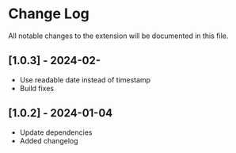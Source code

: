 # Change Log

All notable changes to the extension will be documented in this file.

## [1.0.3] - 2024-02-

- Use readable date instead of timestamp
- Build fixes

## [1.0.2] - 2024-01-04

- Update dependencies
- Added changelog
